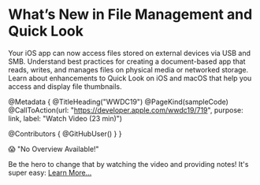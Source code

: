 # What’s New in File Management and Quick Look

Your iOS app can now access files stored on external devices via USB and SMB. Understand best practices for creating a document-based app that reads, writes, and manages files on physical media or networked storage. Learn about enhancements to Quick Look on iOS and macOS that help you access and display file thumbnails.

@Metadata {
   @TitleHeading("WWDC19")
   @PageKind(sampleCode)
   @CallToAction(url: "https://developer.apple.com/wwdc19/719", purpose: link, label: "Watch Video (23 min)")

   @Contributors {
      @GitHubUser(<replace this with your GitHub handle>)
   }
}

😱 "No Overview Available!"

Be the hero to change that by watching the video and providing notes! It's super easy:
 [Learn More…](https://wwdcnotes.github.io/WWDCNotes/documentation/wwdcnotes/contributing)
